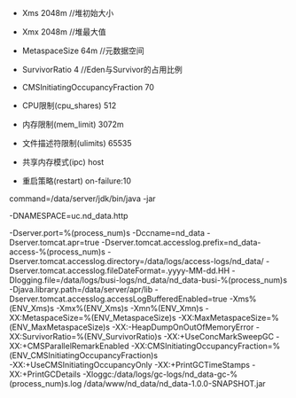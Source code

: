 
- Xms 2048m //堆初始大小
- Xmx 2048m //堆最大值

- MetaspaceSize 64m //元数据空间

- SurvivorRatio 4 //Eden与Survivor的占用比例

- CMSInitiatingOccupancyFraction 70

- CPU限制(cpu_shares)  512

- 内存限制(mem_limit)  3072m

- 文件描述符限制(ulimits) 65535

- 共享内存模式(ipc) host

- 重启策略(restart) on-failure:10

command=/data/server/jdk/bin/java -jar 

-DNAMESPACE=uc.nd_data.http 

-Dserver.port=%(process_num)s 
-Dccname=nd_data 
-Dserver.tomcat.apr=true
-Dserver.tomcat.accesslog.prefix=nd_data-access-%(process_num)s 
-Dserver.tomcat.accesslog.directory=/data/logs/access-logs/nd_data/
-Dserver.tomcat.accesslog.fileDateFormat=.yyyy-MM-dd.HH 
-Dlogging.file=/data/logs/busi-logs/nd_data/nd_data-busi-%(process_num)s 
-Djava.library.path=/data/server/apr/lib 
-Dserver.tomcat.accesslog.accessLogBufferedEnabled=true 
-Xms%(ENV_Xms)s 
-Xmx%(ENV_Xms)s 
-Xmn%(ENV_Xmn)s 
-XX:MetaspaceSize=%(ENV_MetaspaceSize)s 
-XX:MaxMetaspaceSize=%(ENV_MaxMetaspaceSize)s 
-XX:-HeapDumpOnOutOfMemoryError 
-XX:SurvivorRatio=%(ENV_SurvivorRatio)s
-XX:+UseConcMarkSweepGC 
-XX:+CMSParallelRemarkEnabled 
-XX:CMSInitiatingOccupancyFraction=%(ENV_CMSInitiatingOccupancyFraction)s  
-XX:+UseCMSInitiatingOccupancyOnly 
-XX:+PrintGCTimeStamps 
-XX:+PrintGCDetails 
-Xloggc:/data/logs/gc-logs/nd_data-gc-%(process_num)s.log /data/www/nd_data/nd_data-1.0.0-SNAPSHOT.jar
